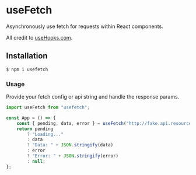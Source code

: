 # useFetch

Asynchronously use fetch for requests within React components.

All credit to [useHooks.com](https://usehooks.com/useAsync/).

## Installation

```
$ npm i usefetch
```

### Usage

Provide your fetch config or api string and handle the response params.

```javascript
import useFetch from "usefetch";

const App = () => {
	const { pending, data, error } = useFetch("http://fake.api.resource/");
	return pending
		? "Loading..."
		: data
		? "Data: " + JSON.stringify(data)
		: error
		? "Error: " + JSON.stringify(error)
		: null;
};
```
